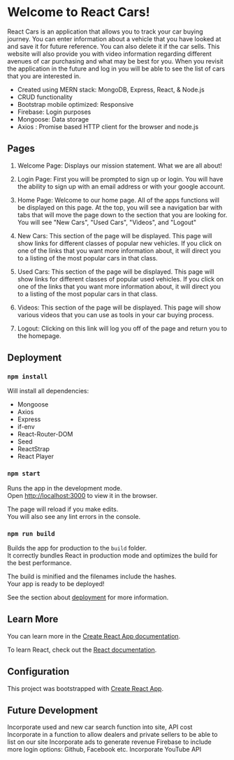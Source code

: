 # Welcome to React Cars!

React Cars is an application that allows you to track your car buying journey. You can enter information about a vehicle that you have looked at and save it for future reference. You can also delete it if the car sells. This website will also provide you with video information regarding different avenues of car purchasing and what may be best for you. When you revisit the application in the future and log in you will be able to see the list of cars that you are interested in.  

* Created using MERN stack: MongoDB, Express, React, & Node.js
* CRUD functionality
* Bootstrap mobile optimized: Responsive
* Firebase: Login purposes
* Mongoose: Data storage
* Axios : Promise based HTTP client for the browser and node.js

## Pages

1. Welcome Page: Displays our mission statement. What we are all about! 

2. Login Page: First you will be prompted to sign up or login. You will have the ability to sign up with an email address or with your google account. 

3. Home Page: Welcome to our home page. All of the apps functions will be displayed on this page. At the top, you will see a navigation bar with tabs that will move the page down to the section that you are looking for. You will see "New Cars", "Used Cars", "Videos", and "Logout"

4. New Cars: This section of the page will be displayed. This page will show links for different classes of popular new vehicles. If you click on one of the links that you want more information about, it will direct you to a listing of the most popular cars in that class. 

5. Used Cars: This section of the page will be displayed. This page will show links for different classes of popular used vehicles. If you click on one of the links that you want more information about, it will direct you to a listing of the most popular cars in that class.  

6. Videos: This section of the page will be displayed. This page will show various videos that you can use as tools in your car buying process. 

7. Logout: Clicking on this link will log you off of the page and return you to the homepage. 

## Deployment

### `npm install`

Will install all dependencies:
* Mongoose
* Axios
* Express
* if-env
* React-Router-DOM
* Seed 
* ReactStrap
* React Player

### `npm start`

Runs the app in the development mode.<br />
Open [http://localhost:3000](http://localhost:3000) to view it in the browser.

The page will reload if you make edits.<br />
You will also see any lint errors in the console.


### `npm run build`

Builds the app for production to the `build` folder.<br />
It correctly bundles React in production mode and optimizes the build for the best performance.

The build is minified and the filenames include the hashes.<br />
Your app is ready to be deployed!

See the section about [deployment](https://facebook.github.io/create-react-app/docs/deployment) for more information.


## Learn More

You can learn more in the [Create React App documentation](https://facebook.github.io/create-react-app/docs/getting-started).

To learn React, check out the [React documentation](https://reactjs.org/).


## Configuration

This project was bootstrapped with [Create React App](https://github.com/facebook/create-react-app).

## Future Development

Incorporate used and new car search function into site, API cost
Incorporate in a function to allow dealers and private sellers to be able to list on our site
Incorporate ads to generate revenue
Firebase to include more login options: Github, Facebook etc.
Incorporate YouTube API



